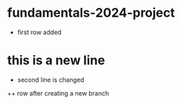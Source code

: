 # fundamentals-2024-project

- first row added

# this is a new line

- second line is changed

++ row after creating a new branch
